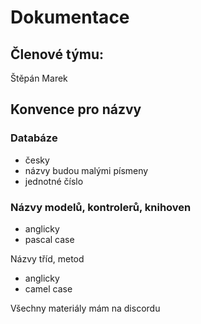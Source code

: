 # Dokumentace
## Členové týmu:
Štěpán Marek
## Konvence pro názvy
### Databáze
+ česky
+ názvy budou malými písmeny
+ jednotné číslo

### Názvy modelů, kontrolerů, knihoven
+ anglicky
+ pascal case

Názvy tříd, metod
+ anglicky
+ camel case

Všechny materiály mám na discordu
